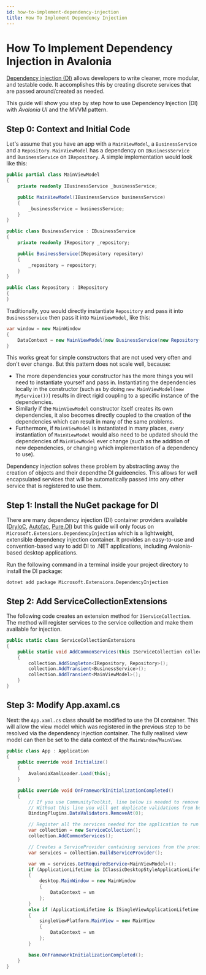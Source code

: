 ```yaml
---
id: how-to-implement-dependency-injection
title: How To Implement Dependency Injection
---
```


# How To Implement Dependency Injection in Avalonia

[Dependency injection (DI)](https://en.wikipedia.org/wiki/Dependency_injection) allows developers to write cleaner, more modular, and testable code. It accomplishes this by creating discrete services that are passed around/created as needed.

This guide will show you step by step how to use Dependency Injection (DI) with _Avalonia UI_ and the MVVM pattern. 

## Step 0: Context and Initial Code

Let's assume that you have an app with a `MainViewModel`, a `BusinessService` and a `Repository`. `MainViewModel` has a dependency on `IBusinessService` and `BusinessService` on `IRepository`. A simple implementation would look like this:

```csharp
public partial class MainViewModel
{
    private readonly IBusinessService _businessService;

    public MainViewModel(IBusinessService businessService)
    {
        _businessService = businessService;
    }
}
```

```csharp
public class BusinessService : IBusinessService
{
    private readonly IRepository _repository;

    public BusinessService(IRepository repository)
    {
        _repository = repository;
    }
}
```

```csharp
public class Repository : IRepository
{
}
```

Traditionally, you would directly instantiate `Repository` and pass it into `BusinessService` then pass it into `MainViewModel`, like this:

```csharp
var window = new MainWindow
{
    DataContext = new MainViewModel(new BusinessService(new Repository()))
}
```

This works great for simple constructors that are not used very often and don't ever change. But this pattern does not scale well, because:
- The more dependencies your constructor has the more things you will need to instantiate yourself and pass in. Instantiating the dependencies locally in the constructor (such as by doing `new MainViewModel(new MyService())`) results in direct rigid coupling to a specific instance of the dependencies. 
- Similarly if the `MainViewModel` constructor itself creates its own dependencies, it also becomes directly coupled to the creation of the dependencies which can result in many of the same problems. 
- Furthermore, if `MainViewModel` is instantiated in many places, _every_ instantiation of `MainViewModel` would also need to be updated should the dependencies of `MainViewModel` ever change (such as the addition of new dependencies, or changing which implementation of a dependency to use).

Dependency injection solves these problem by abstracting away the creation of objects and their dependthe DI guideencies. This allows for well encapsulated services that will be automatically passed into any other service that is registered to use them.

## Step 1: Install the NuGet package for DI
There are many dependency injection (DI) container providers available ([DryIoC](https://github.com/dadhi/DryIoc), [Autofac](https://github.com/autofac/Autofac), [Pure.DI](https://github.com/DevTeam/Pure.DI)) but this guide will only focus on `Microsoft.Extensions.DependencyInjection` which is a lightweight, extensible dependency injection container. It provides an easy-to-use and convention-based way to add DI to .NET applications, including Avalonia-based desktop applications.

Run the following command in a terminal inside your project directory to install the DI package:

```shell
dotnet add package Microsoft.Extensions.DependencyInjection
```

## Step 2: Add ServiceCollectionExtensions 
The following code creates an extension method for `IServiceCollection`. The method will register services to the service collection and make them available for injection.

```csharp
public static class ServiceCollectionExtensions
{
    public static void AddCommonServices(this IServiceCollection collection)
    {
        collection.AddSingleton<IRepository, Repository>();
        collection.AddTransient<BusinessService>();
        collection.AddTransient<MainViewModel>();
    }
}
```

## Step 3: Modify App.axaml.cs
Next: the `App.xaml.cs` class should be modified to use the DI container. This will allow the view model which was registered in the previous step to be resolved via the dependency injection container. The fully realised view model can then be set to the data context of the `MainWindow`/`MainView`. 

```csharp
public class App : Application
{
    public override void Initialize()
    {
        AvaloniaXamlLoader.Load(this);
    }

    public override void OnFrameworkInitializationCompleted()
    {
        // If you use CommunityToolkit, line below is needed to remove Avalonia data validation.
        // Without this line you will get duplicate validations from both Avalonia and CT
        BindingPlugins.DataValidators.RemoveAt(0);

        // Register all the services needed for the application to run
        var collection = new ServiceCollection();
        collection.AddCommonServices();

        // Creates a ServiceProvider containing services from the provided IServiceCollection
        var services = collection.BuildServiceProvider();

        var vm = services.GetRequiredService<MainViewModel>();
        if (ApplicationLifetime is IClassicDesktopStyleApplicationLifetime desktop)
        {
            desktop.MainWindow = new MainWindow
            {
                DataContext = vm
            };
        }
        else if (ApplicationLifetime is ISingleViewApplicationLifetime singleViewPlatform)
        {
            singleViewPlatform.MainView = new MainView
            {
                DataContext = vm
            };
        }

        base.OnFrameworkInitializationCompleted();
    }
}
```
